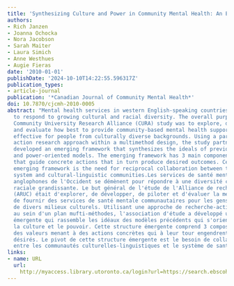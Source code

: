 ```yaml
---
title: 'Synthesizing Culture and Power in Community Mental Health: An Emerging Framework.'
authors:
- Rich Janzen
- Joanna Ochocka
- Nora Jacobson
- Sarah Maiter
- Laura Simich
- Anne Westhues
- Augie Fieras
date: '2010-01-01'
publishDate: '2024-10-10T14:22:55.596317Z'
publication_types:
- article-journal
publication: '*Canadian Journal of Community Mental Health*'
doi: 10.7870/cjcmh-2010-0005
abstract: "Mental health services in western English-speaking countries are struggling
  to respond to growing cultural and racial diversity. The overall purpose of the
  Community University Research Alliance (CURA) study was to explore, develop, pilot,
  and evaluate how best to provide community-based mental health supports that are
  effective for people from culturally diverse backgrounds. Using a participatory
  action research approach within a multimethod design, the study partnership has
  developed an emerging framework that synthesizes the ideals of previous culture-oriented
  and power-oriented models. The emerging framework has 3 main components: values
  that guide concrete actions that in turn produce desired outcomes. Central to the
  emerging framework is the need for reciprocal collaboration between the mental health
  system and cultural-linguistic communities.Les services de santé mentale des pays
  anglophones de l'Occident se démènent pour répondre à une diversité culturelle et
  raciale grandissante. Le but général de l'étude de l'Alliance de recherche université-communauté
  (ARUC) était d'explorer, de développer, de piloter et d'évaluer la meilleure façon
  de fournir des services de santé mentale communautaires pour les gens provenant
  de divers milieux culturels. Utilisant une approche de recherche-action participative
  au sein d'un plan mufti-méthodes, l'association d'étude a développé une structure
  émergente qui rassemble les idéaux des modèles précédents qui s'orientaient vers
  la culture et le pouvoir. Cette structure émergente comprend 3 composantes principales:
  des valeurs menant à des actions concrètes qui à leur tour engendrent les résultats
  désirés. Le pivot de cette structure émergente est le besoin de collaboration réciproque
  entre les communautés culturelles-linguistiques et le système de santé mentale."
links:
- name: URL
  url: 
    http://myaccess.library.utoronto.ca/login?url=https://search.ebscohost.com/login.aspx?direct=true&db=cin20&AN=52017449&site=ehost-live
---
```

